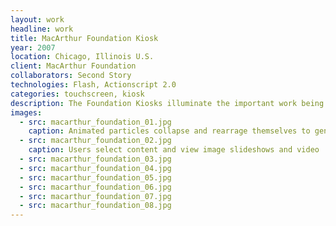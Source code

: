 ```yaml
---
layout: work
headline: work
title: MacArthur Foundation Kiosk
year: 2007
location: Chicago, Illinois U.S.
client: MacArthur Foundation
collaborators: Second Story
technologies: Flash, Actionscript 2.0
categories: touchscreen, kiosk
description: The Foundation Kiosks illuminate the important work being done with grants provided by the McArthur Foundation
images:
  - src: macarthur_foundation_01.jpg
    caption: Animated particles collapse and rearrage themselves to generate new layouts of images in attract mode
  - src: macarthur_foundation_02.jpg
    caption: Users select content and view image slideshows and video
  - src: macarthur_foundation_03.jpg
  - src: macarthur_foundation_04.jpg
  - src: macarthur_foundation_05.jpg
  - src: macarthur_foundation_06.jpg
  - src: macarthur_foundation_07.jpg
  - src: macarthur_foundation_08.jpg
---
```

